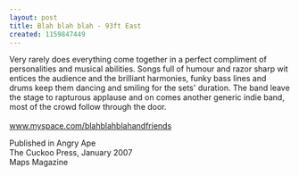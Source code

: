 ```yaml
---
layout: post
title: Blah blah blah - 93ft East
created: 1159847449
---
```

<p>Very rarely does everything come together in a perfect compliment of personalities and musical abilities. Songs full of humour and razor sharp wit entices the audience and the brilliant harmonies, funky bass lines and drums keep them dancing and smiling for the sets&#39; duration. The band leave the stage to rapturous applause and on comes another generic indie band, most of the crowd follow through the door.<br /><br /><a href="http://www.myspace.com/blahblahblahandfriends" target="_blank">www.myspace.com/blahblahblahandfriends</a></p><p>Published in Angry Ape<br />The Cuckoo Press, January 2007<br />Maps Magazine</p>
